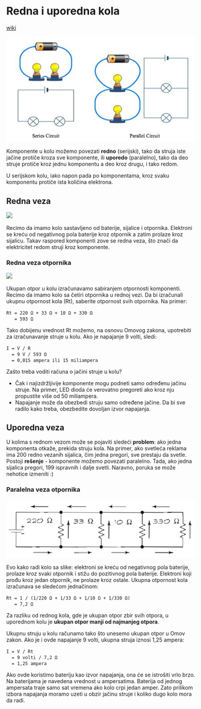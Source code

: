 # Redna i uporedna kola

[wiki](https://sh.wikipedia.org/wiki/Redna_i_uporedna_kola)

![](slike/redna-i-uporedna-kola.png)

Komponente u kolu možemo povezati **redno** (serijski), tako da struja iste jačine protiče kroza sve komponente, ili **uporedo** (paralelno), tako da deo struje protiče kroz jednu komponentu a deo kroz drugu, i tako redom.

U serijskom kolu, iako napon pada po komponentama, kroz svaku komponentu protiče ista količina elektrona.

## Redna veza

![](https://upload.wikimedia.org/wikipedia/commons/9/9a/LEDCircuit.PNG)

Recimo da imamo kolo sastavljeno od baterije, sijalice i otpornika. Elektroni se kreću od negativnog pola baterije kroz otpornik a zatim prolaze kroz sijalicu. Takav raspored komponenti zove se redna veza, što znači da elektricitet redom struji kroz komponente.

### Redna veza otpornika

![](https://upload.wikimedia.org/wikipedia/commons/thumb/0/0d/Series_circuit.svg/320px-Series_circuit.svg.png)

Ukupan otpor u kolu izračunavamo sabiranjem otpornosti komponenti. Recimo da imamo kolo sa četiri otpornika u rednoj vezi. Da bi izračunali ukupnu otpornost kola (Rt), saberite otpornost svih otpornika. Na primer:

```
Rt = 220 Ω + 33 Ω + 10 Ω + 330 Ω 
   = 593 Ω
```

Tako dobijenu vrednost Rt možemo, na osnovu Omovog zakona, upotrebiti za izračunavanje struje u kolu. Ako je napajanje 9 volti, sledi:

```
I = V / R 
  = 9 V / 593 Ω 
  = 0,015 ampera ili 15 miliampera
```

Zašto treba voditi računa o jačini struje u kolu? 
* Čak i najizdržljivije komponente mogu podneti samo određenu jačinu struje. Na primer, LED dioda će verovatno pregoreti ako kroz nju propustite više od 50 miliampera.
* Napajanje može da obezbedi struju samo određene jačine. Da bi sve radilo kako treba, obezbedite dovoljan izvor napajanja.

## Uporedna veza

U kolima s rednom vezom može se pojaviti sledeći **problem**: ako jedna komponenta otkaže, prekida struju kola. Na primer, ako svetleća reklama ima 200 redno vezanih sijalica, čim jedna pregori, sve prestaju da svetle. Postoji **rešenje** - komponente možemo povezati paralelno. Tada, ako jedna sijalica pregori, 199 ispravnih i dalje svetli. Naravno, poruka se može nehotice izmeniti :)

### Paralelna veza otpornika

![](slike/uporedna-veza-otpornika.jpg)

Evo kako radi kolo sa slike: elektroni se kreću od negativnog pola baterije, prolaze kroz svaki otpornik i stižu do pozitivnog pola baterije. Elektroni koji prođu kroz jedan otpornik, ne prolaze kroz ostale. Ukupna otpornost kola izračunava se sledećom jednačinom:

```
Rt = 1 / (1/220 Ω + 1/33 Ω + 1/10 Ω + 1/330 Ω) 
   = 7,2 Ω
```

Za razliku od rednog kola, gde je ukupan otpor zbir svih otpora, u uporednom kolu je **ukupan otpor manji od najmanjeg otpora**. 

Ukupnu struju u kolu računamo tako što unesemo ukupan otpor u Omov zakon. Ako je i ovde napajanje 9 volti, ukupna struja iznosi 1,25 ampera:
```
I = V / Rt 
  = 9 volti / 7,2 Ω 
  = 1,25 ampera
```

Ako ovde koristimo bateriju kao izvor napajanja, ona će se istrošiti vrlo brzo. Na baterijama je navedena vrednost u ampersatima. Baterija od jednog ampersata traje samo sat vremena ako kolo crpi jedan amper. Zato prilikom izbora napajanja moramo uzeti u obzir jačinu struje i koliko dugo kolo mora da radi.
